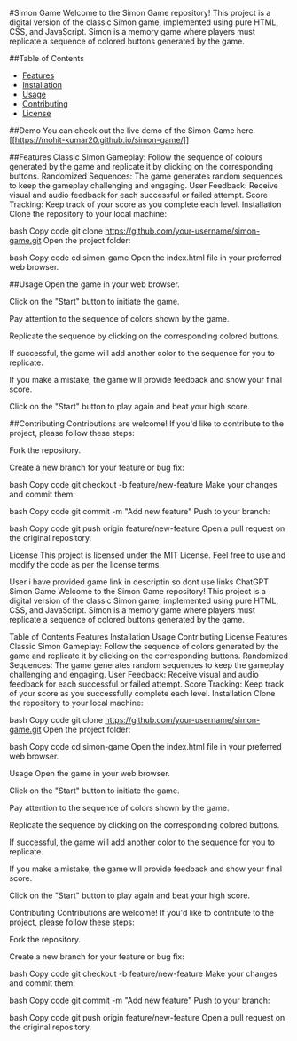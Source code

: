#Simon Game
Welcome to the Simon Game repository! This project is a digital version of the classic Simon game, implemented using pure HTML, CSS, and JavaScript. Simon is a memory game where players must replicate a sequence of colored buttons generated by the game.

##Table of Contents
- [Features](#features)
- [Installation](#installation)
- [Usage](#usage)
- [Contributing](#contributing)
- [License](#license)

##Demo
You can check out the live demo of the Simon Game here.[[https://mohit-kumar20.github.io/simon-game/]]

##Features
Classic Simon Gameplay: Follow the sequence of colours generated by the game and replicate it by clicking on the corresponding buttons.
Randomized Sequences: The game generates random sequences to keep the gameplay challenging and engaging.
User Feedback: Receive visual and audio feedback for each successful or failed attempt.
Score Tracking: Keep track of your score as you complete each level.
Installation
Clone the repository to your local machine:

bash
Copy code
git clone https://github.com/your-username/simon-game.git
Open the project folder:

bash
Copy code
cd simon-game
Open the index.html file in your preferred web browser.

##Usage
Open the game in your web browser.

Click on the "Start" button to initiate the game.

Pay attention to the sequence of colors shown by the game.

Replicate the sequence by clicking on the corresponding colored buttons.

If successful, the game will add another color to the sequence for you to replicate.

If you make a mistake, the game will provide feedback and show your final score.

Click on the "Start" button to play again and beat your high score.

##Contributing
Contributions are welcome! If you'd like to contribute to the project, please follow these steps:

Fork the repository.

Create a new branch for your feature or bug fix:

bash
Copy code
git checkout -b feature/new-feature
Make your changes and commit them:

bash
Copy code
git commit -m "Add new feature"
Push to your branch:

bash
Copy code
git push origin feature/new-feature
Open a pull request on the original repository.

License
This project is licensed under the MIT License. Feel free to use and modify the code as per the license terms.

User
i have provided game link in descriptin so dont use links
ChatGPT
Simon Game
Welcome to the Simon Game repository! This project is a digital version of the classic Simon game, implemented using pure HTML, CSS, and JavaScript. Simon is a memory game where players must replicate a sequence of colored buttons generated by the game.

Table of Contents
Features
Installation
Usage
Contributing
License
Features
Classic Simon Gameplay: Follow the sequence of colors generated by the game and replicate it by clicking on the corresponding buttons.
Randomized Sequences: The game generates random sequences to keep the gameplay challenging and engaging.
User Feedback: Receive visual and audio feedback for each successful or failed attempt.
Score Tracking: Keep track of your score as you successfully complete each level.
Installation
Clone the repository to your local machine:

bash
Copy code
git clone https://github.com/your-username/simon-game.git
Open the project folder:

bash
Copy code
cd simon-game
Open the index.html file in your preferred web browser.

Usage
Open the game in your web browser.

Click on the "Start" button to initiate the game.

Pay attention to the sequence of colors shown by the game.

Replicate the sequence by clicking on the corresponding colored buttons.

If successful, the game will add another color to the sequence for you to replicate.

If you make a mistake, the game will provide feedback and show your final score.

Click on the "Start" button to play again and beat your high score.

Contributing
Contributions are welcome! If you'd like to contribute to the project, please follow these steps:

Fork the repository.

Create a new branch for your feature or bug fix:

bash
Copy code
git checkout -b feature/new-feature
Make your changes and commit them:

bash
Copy code
git commit -m "Add new feature"
Push to your branch:

bash
Copy code
git push origin feature/new-feature
Open a pull request on the original repository.
